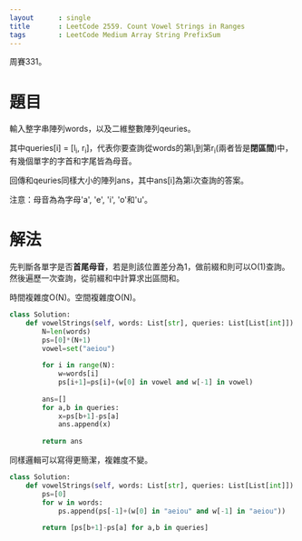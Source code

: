 ```yaml
--- 
layout      : single
title       : LeetCode 2559. Count Vowel Strings in Ranges
tags        : LeetCode Medium Array String PrefixSum
---
```

周賽331。

# 題目
輸入整字串陣列words，以及二維整數陣列qeuries。  

其中queries[i] = [l<sub>i</sub>, r<sub>i</sub>]，代表你要查詢從words的第l<sub>i</sub>到第r<sub>i</sub>(兩者皆是**閉區間**)中，有幾個單字的字首和字尾皆為母音。  

回傳和qeuries同樣大小的陣列ans，其中ans[i]為第i次查詢的答案。  

注意：母音為為字母'a', 'e', 'i', 'o'和'u'。  

# 解法
先判斷各單字是否**首尾母音**，若是則該位置差分為1，做前綴和則可以O(1)查詢。  
然後遍歷一次查詢，從前綴和中計算求出區間和。  

時間複雜度O(N)。空間複雜度O(N)。  

```python
class Solution:
    def vowelStrings(self, words: List[str], queries: List[List[int]]) -> List[int]:
        N=len(words)
        ps=[0]*(N+1)
        vowel=set("aeiou")
        
        for i in range(N):
            w=words[i]
            ps[i+1]=ps[i]+(w[0] in vowel and w[-1] in vowel)
            
        ans=[]
        for a,b in queries:
            x=ps[b+1]-ps[a]
            ans.append(x)
        
        return ans
```

同樣邏輯可以寫得更簡潔，複雜度不變。  

```python
class Solution:
    def vowelStrings(self, words: List[str], queries: List[List[int]]) -> List[int]:
        ps=[0]
        for w in words:
            ps.append(ps[-1]+(w[0] in "aeiou" and w[-1] in "aeiou"))
        
        return [ps[b+1]-ps[a] for a,b in queries]
```